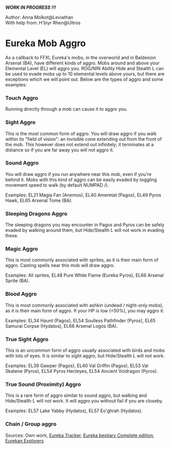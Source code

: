 
***WORK IN PROGRESS !!!***

Author: Anna Molkot@Leviathan<br>
With help from: H'biyr Rhen@Ultros 

# Eureka Mob Aggro

As a callback to FFXI, Eureka's mobs, in the overworld and in Baldesion Arsenal (BA), have different kinds of aggro.  Mobs around and above your Elemental Level (EL) will aggro you.  ROG/NIN Ability Hide and Stealth L can be used to evade mobs up to 10 elemental levels above yours, but there are exceptions which we will point out.  Below are the types of aggro and some examples:

### Touch Aggro

Running directly through a mob can cause it to aggro you.

### Sight Aggro

This is the most common form of aggro.  You will draw aggro if you walk within its "field of vision": an invisible cone extending out from the front of the mob. This however does not extend out infinitely; it terminates at a distance so if you are far away you will not aggro it.

### Sound Aggro

You will draw aggro if you *run* anywhere near this mob, even if you're behind it.  Mobs with this kind of aggro can be easily evaded by toggling movement speed to walk (by default NUMPAD /).

Examples: EL21 Magia Fan (Anemos), EL40 Ameretat (Pagos), EL49 Pyros Hawk, EL65 Arsenal Tome (BA).

### Sleeping Dragons Aggro

The sleeping dragons you may encounter in Pagos and Pyros can be safely evaded by walking around them, but Hide/Stealth L will not work in evading these.

### Magic Aggro

This is most commonly associated with sprites, as it is their main form of aggro.  Casting spells near this mob will draw aggro.

Examples: All sprites, EL48 Pure White Flame (Eureka Pyros), EL66 Arsenal Sprite (BA).

### Blood Aggro

This is most commonly associated with ashkin (undead / night-only mobs), as it is their main form of aggro.  If your HP is low (<50%), you may aggro it.

Examples: EL34 Haunt (Pagos), EL54 Soulless Pathfinder (Pyros), EL65 Samurai Corpse (Hydatos), EL66 Arsenal Logos (BA).

### True Sight Aggro

This is an uncommon form of aggro usually associated with birds and mobs with lots of eyes.  It is similar to sight aggro, but Hide/Stealth L will not work.

Examples: EL39 Gawper (Pagos), EL40 Val Griffin (Pagos), EL53 Val Skatene (Pyros), EL54 Pyros Hecteyes, EL54 Ancient Voidragon (Pyros).

### True Sound (Proximity) Aggro

This is a rare form of aggro similar to sound aggro, but walking and Hide/Stealth L will not work.  It will aggro you without fail if you are closeby.

Examples: EL57 Lake Yabby (Hydatos), EL57 Eo'ghrah (Hydatos).

### Chain / Group aggro

Sources: Own work, [Eureka Tracker](https://ffxiv-eureka.com/), [Eureka bestiary Complete edition](https://docs.google.com/spreadsheets/d/1Z3sDux_-UTf9LQ0DYuKvemXKP4DLK4K34Rtn72mAmpY/edit?usp=sharing), [Eurekan Explorers](https://discord.gg/S8c4jbuASv)
